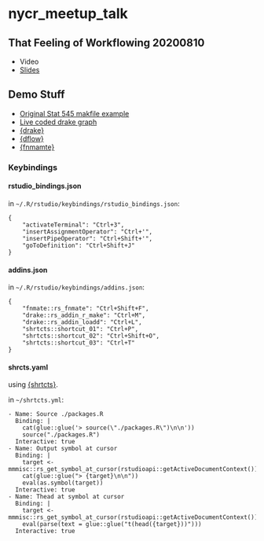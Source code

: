 # nycr_meetup_talk

## That Feeling of Workflowing 20200810

  * Video
  * [Slides](https://docs.google.com/presentation/d/18tEfBymtD50g3gTM2s2hfdRaoJTXRSohRSJxHb-FgU4/edit?usp=sharing)
  
## Demo Stuff

* [Original Stat 545 makfile example](https://stat545.com/automating-pipeline.html#the-final-makefile)
* [Live coded drake graph](https://github.com/MilesMcBain/nycr_meetup_talk_code)
* [{drake}](https://github.com/ropensci/drake)
* [{dflow}](https://github.com/milesmcbain/dflow)
* [{fnmamte}](https://github.com.milesmcbain/fnmate)

### Keybindings

#### rstudio_bindings.json

in `~/.R/rstudio/keybindings/rstudio_bindings.json`:

```
{
    "activateTerminal": "Ctrl+3",
    "insertAssignmentOperator": "Ctrl+'",
    "insertPipeOperator": "Ctrl+Shift+'",
    "goToDefinition": "Ctrl+Shift+J"
}

```

#### addins.json

in `~/.R/rstudio/keybindings/addins.json`:

```
{
    "fnmate::rs_fnmate": "Ctrl+Shift+F",
    "drake::rs_addin_r_make": "Ctrl+M",
    "drake::rs_addin_loadd": "Ctrl+L",
    "shrtcts::shortcut_01": "Ctrl+P",
    "shrtcts::shortcut_02": "Ctrl+Shift+O",
    "shrtcts::shortcut_03": "Ctrl+T"
}
```

#### shrcts.yaml

using [{shrtcts}](https://github.com/gadenbuie/shrtcts).

in `~/shrtcts.yml`:

```
- Name: Source ./packages.R
  Binding: |
    cat(glue::glue('> source(\"./packages.R\")\n\n'))
    source("./packages.R")
  Interactive: true
- Name: Output symbol at cursor
  Binding: |
    target <- mmmisc::rs_get_symbol_at_cursor(rstudioapi::getActiveDocumentContext())
    cat(glue::glue("> {target}\n\n"))
    eval(as.symbol(target))
  Interactive: true
- Name: Thead at symbol at cursor
  Binding: |
    target <- mmmisc::rs_get_symbol_at_cursor(rstudioapi::getActiveDocumentContext())
    eval(parse(text = glue::glue("t(head({target}))")))
  Interactive: true

```



